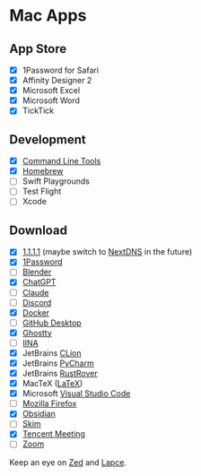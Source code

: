 # Mac Apps

## App Store

- [x] 1Password for Safari
- [x] Affinity Designer 2
- [x] Microsoft Excel
- [x] Microsoft Word
- [x] TickTick

## Development

- [x] [Command Line Tools](Command%20Line%20Tools.md)
- [x] [Homebrew](Homebrew.md)
- [ ] Swift Playgrounds
- [ ] Test Flight
- [ ] Xcode

## Download

- [x] [1.1.1.1](https://one.one.one.one) (maybe switch to [NextDNS](https://nextdns.io) in the future)
- [x] [1Password](https://1password.com)
- [ ] [Blender](https://www.blender.org)
- [x] [ChatGPT](https://openai.com)
- [ ] [Claude](https://claude.ai/download)
- [ ] [Discord](https://discord.com)
- [x] [Docker](Docker.md)
- [ ] [GitHub Desktop](https://github.com/apps/desktop)
- [x] [Ghostty](https://ghostty.org)
- [ ] [IINA](https://iina.io)
- [x] JetBrains [CLion](https://www.jetbrains.com/clion/)
- [x] JetBrains [PyCharm](https://www.jetbrains.com/pycharm/)
- [x] JetBrains [RustRover](https://www.jetbrains.com/rust/)
- [x] MacTeX ([LaTeX](LaTeX.md))
- [x] Microsoft [Visual Studio Code](Visual%20Studio%20Code.md)
- [ ] [Mozilla Firefox](https://www.mozilla.org)
- [x] [Obsidian](Obsidian.md)
- [ ] [Skim](https://skim-app.sourceforge.io)
- [x] [Tencent Meeting](https://meeting.tencent.com)
- [ ] [Zoom](https://www.zoom.com)

Keep an eye on [Zed](https://zed.dev) and [Lapce](https://lap.dev/lapce/).
